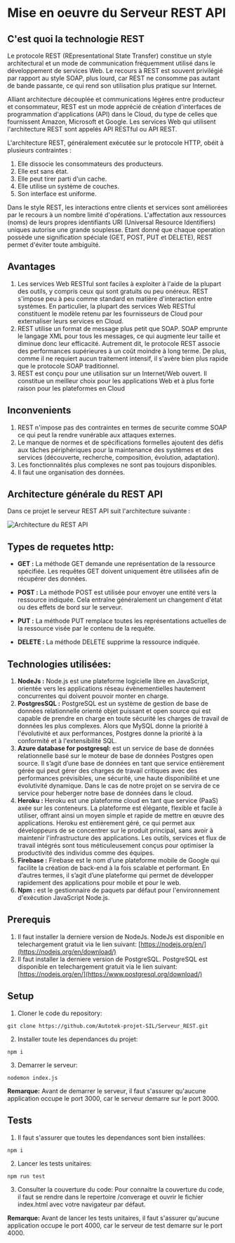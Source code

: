 # Mise en oeuvre du Serveur REST API

## C'est quoi la technologie REST

Le protocole REST (REpresentational State Transfer) constitue un style architectural et un mode de communication fréquemment utilisé dans le développement de services Web. Le recours à REST est souvent privilégié par rapport au style SOAP, plus lourd, car REST ne consomme pas autant de bande passante, ce qui rend son utilisation plus pratique sur Internet.

Alliant architecture découplée et communications légères entre producteur et consommateur, REST est un mode apprécié de création d'interfaces de programmation d'applications (API) dans le Cloud, du type de celles que fournissent Amazon, Microsoft et Google. Les services Web qui utilisent l'architecture REST sont appelés API RESTful ou API REST.

L'architecture REST, généralement exécutée sur le protocole HTTP, obéit à plusieurs contraintes :

1. Elle dissocie les consommateurs des producteurs.
2. Elle est sans état.
3. Elle peut tirer parti d'un cache.
4. Elle utilise un système de couches.
5. Son interface est uniforme.

Dans le style REST, les interactions entre clients et services sont améliorées par le recours à un nombre limité d'opérations. L'affectation aux ressources (noms) de leurs propres identifiants URI (Universal Resource Identifiers) uniques autorise une grande souplesse. Etant donné que chaque operation possède une signification spéciale (GET, POST, PUT et DELETE), REST permet d'éviter toute ambiguïté.

## Avantages

1. Les services Web RESTful sont faciles à exploiter à l'aide de la plupart des outils, y compris ceux qui sont gratuits ou peu onéreux. REST s'impose peu à peu comme standard en matière d'interaction entre systèmes. En particulier, la plupart des services Web RESTful constituent le modèle retenu par les fournisseurs de Cloud pour externaliser leurs services en Cloud.
2. REST utilise un format de message plus petit que SOAP. SOAP emprunte le langage XML pour tous les messages, ce qui augmente leur taille et diminue donc leur efficacité. Autrement dit, le protocole REST associe des performances supérieures à un coût moindre à long terme. De plus, comme il ne requiert aucun traitement intensif, il s'avère bien plus rapide que le protocole SOAP traditionnel.
3. REST est conçu pour une utilisation sur un Internet/Web ouvert. Il constitue un meilleur choix pour les applications Web et à plus forte raison pour les plateformes en Cloud

## Inconvenients

1. REST n'impose pas des contraintes en termes de securite comme SOAP ce qui peut la rendre vunérable aux attaques externes.
2. Le manque de normes et de spécifications formelles ajoutent des défis aux tâches périphériques pour la maintenance des systèmes et des services (découverte, recherche, composition, évolution, adaptation).
3. Les fonctionnalités plus complexes ne sont pas toujours disponibles.
4. Il faut une organisation des données.

## Architecture générale du REST API

Dans ce projet le serveur REST API suit l'architecture suivante :

![Architecture du REST API](https://www.coreycleary.me/_next/static/media/Express-REST-API-Struc.aa7ecaa0c41dbb7344c70665a5f5e259.png)



## Types de requetes http:

- **GET :** La méthode GET demande une représentation de la ressource spécifiée. Les requêtes GET doivent uniquement être utilisées afin de récupérer des données.

- **POST :** La méthode POST est utilisée pour envoyer une entité vers la ressource indiquée. Cela entraîne généralement un changement d'état ou des effets de bord sur le serveur.

- **PUT :** La méthode PUT remplace toutes les représentations actuelles de la ressource visée par le contenu de la requête.

- **DELETE :** La méthode DELETE supprime la ressource indiquée.

## Technologies utilisées:

1. **NodeJs :** Node.js est une plateforme logicielle libre en JavaScript, orientée vers les applications réseau évènementielles hautement concurrentes qui doivent pouvoir monter en charge.
2. **PostgresSQL :** PostgreSQL est un système de gestion de base de données relationnelle orienté objet puissant et open source qui est capable de prendre en charge en toute sécurité les charges de travail de données les plus complexes. Alors que MySQL donne la priorité à l'évolutivité et aux performances, Postgres donne la priorité à la conformité et à l'extensibilité SQL.
3. **Azure database for postgresql:** est un service de base de données relationnelle basé sur le moteur de base de données Postgres open source. Il s’agit d’une base de données en tant que service entièrement gérée qui peut gérer des charges de travail critiques avec des performances prévisibles, une sécurité, une haute disponibilité et une évolutivité dynamique. Dans le cas de notre projet on se servira de ce service pour heberger notre base de données dans le cloud.
4. **Heroku :** Heroku est une plateforme cloud en tant que service (PaaS) axée sur les conteneurs. La plateforme est élégante, flexible et facile à utiliser, offrant ainsi un moyen simple et rapide de mettre en œuvre des applications. Heroku est entièrement géré, ce qui permet aux développeurs de se concentrer sur le produit principal, sans avoir à maintenir l'infrastructure des applications. Les outils, services et flux de travail intégrés sont tous méticuleusement conçus pour optimiser la productivité des individus comme des équipes.
5. **Firebase :** Firebase est le nom d’une plateforme mobile de Google qui facilite la création de back-end à la fois scalable et performant. En d’autres termes, il s’agit d’une plateforme qui permet de développer rapidement des applications pour mobile et pour le web.
6. **Npm :** est le gestionnaire de paquets par défaut pour l'environnement d'exécution JavaScript Node.js.

## Prerequis

1. Il faut installer la derniere version de NodeJs. NodeJs est disponible en telechargement gratuit via le lien suivant: [https://nodejs.org/en/](https://nodejs.org/en/download/)
2. Il faut installer la derniere version de PostgreSQL. PostgreSQL est disponible en telechargement gratuit via le lien suivant: [https://nodejs.org/en/](https://www.postgresql.org/download/)

## Setup

1. Cloner le code du repository:
```
git clone https://github.com/Autotek-projet-SIL/Serveur_REST.git
```
2. Installer toute les dependances du projet:
 ```
npm i
```
3. Demarrer le serveur:
```
nodemon index.js
```
**Remarque:** Avant de demarrer le serveur, il faut s'assurer qu'aucune application occupe le port 3000, car le serveur demarre sur le port 3000.

## Tests

1. Il faut s'assurer que toutes les dependances sont bien installées:
```
npm i
```
2. Lancer les tests unitaires:
 ```
npm run test
```
3. Consulter la couverture du code: Pour connaitre la couverture du code, il faut se rendre dans le repertoire /converage et ouvrir le fichier index.html avec votre navigateur par défaut.

**Remarque:** Avant de lancer les tests unitaires, il faut s'assurer qu'aucune application occupe le port 4000, car le serveur de test demarre sur le port 4000.
